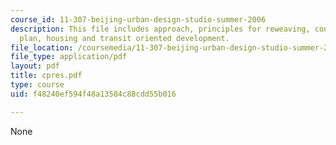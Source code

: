 ```yaml
---
course_id: 11-307-beijing-urban-design-studio-summer-2006
description: This file includes approach, principles for reweaving, concept, site
  plan, housing and transit oriented development.
file_location: /coursemedia/11-307-beijing-urban-design-studio-summer-2006/f48240ef594f48a13584c88cdd55b016_cpres.pdf
file_type: application/pdf
layout: pdf
title: cpres.pdf
type: course
uid: f48240ef594f48a13584c88cdd55b016

---
```

None